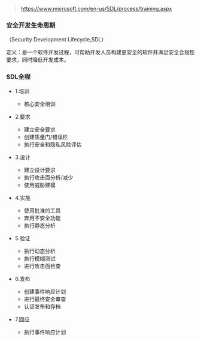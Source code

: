 >https://www.microsoft.com/en-us/SDL/process/training.aspx

### 安全开发生命周期

（Security Development Lifecycle,SDL）

定义：是一个软件开发过程，可帮助开发人员构建更安全的软件并满足安全合规性要求，同时降低开发成本。

### SDL全程

* 1.培训
  * 核心安全培训

* 2.要求
  * 建立安全要求
  * 创建质量门/错误栏
  * 执行安全和隐私风险评估

* 3.设计
  * 建立设计要求
  * 执行攻击面分析/减少
  * 使用威胁建模

* 4.实施
  * 使用批准的工具
  * 弃用不安全功能
  * 执行静态分析

* 5.验证
  * 执行动态分析
  * 执行模糊测试
  * 进行攻击面检查

* 6.发布
  * 创建事件响应计划
  * 进行最终安全审查
  * 认证发布和存档

* 7.回应
  * 执行事件响应计划
